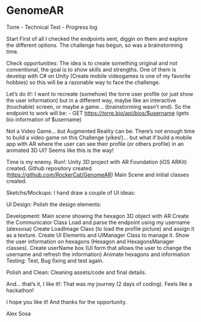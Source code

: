 # GenomeAR

Torre - Technical Test -  Progress log


Start
First of all I checked the endpoints sent, diggin on them and explore the different options.
The challenge has begun, so was a brainstorming time.

Check opportunities:
The idea is to create something original and not conventional, the goal is to show skills and strengths. One of them is develop with C# on Unity (Create mobile videogames is one of my favorite hobbies) so this will be a razonable way to face the challenge.

Let’s do it!:
I want to recreate (somehow) the torre user profile (or just show the user information) but in a different way, maybe like an interactive (touchable) screen, or maybe a game… (brainstorming wasn’t end). So the endpoint to work will be: - GET https://torre.bio/api/bios/$username (gets bio information of $username)

Not a Video Game… but Augmented Reality can be:
There’s not enough time to build a video game on this Challenge (yikes!)... but what if build a mobile app with AR where the user can see their profile (or others profile) in an animated 3D UI? Seems like this is the way!

Time is my enemy. Run!:
Unity 3D project with AR Foundation (iOS ARKit) created.
Github repository created. (https://github.com/RockerCat/GenomeAR)
Main Scene and initial classes created.




Sketchs/Mockups:
I hand draw a couple of UI ideas:



UI Design:
Polish the design elements:



Development:
Main scene showing the hexagon 3D object with AR
Create the Communicator Class
Load and parse the endpoint using my username (alexsosa)
Create LoadImage Class (to load the profile picture) and assign it as a texture.
Create UI Elements and UIManager Class to manage it.
Show the user information on hexagons (Hexagon and HexagonsManager classes).
Create userName box (UI form that allows the user to change the username and refresh the information)
Animate hexagons and information
Testing:
Test, Bug fixing and test again.


Polish and Clean:
Cleaning assets/code and final details.


And… that’s it, I like it!:
That was my journey (2 days of coding). Feels like a hackathon!

I hope you like it! And thanks for the opportunity.

Alex Sosa
